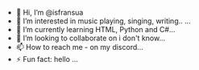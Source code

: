 - 👋 Hi, I’m @isfransua
- 👀 I’m interested in music playing, singing, writing.. ...
- 🌱 I’m currently learning HTML, Python and C#...
- 💞️ I’m looking to collaborate on i don't know...
- 📫 How to reach me - on my discord...
- ⚡ Fun fact: hello ...

<!---
isfransua/isfransua is a ✨ special ✨ repository because its `README.md` (this file) appears on your GitHub profile.
You can click the Preview link to take a look at your changes.
--->
